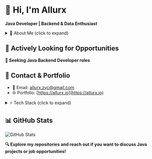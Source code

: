 # 👋 Hi, I'm Allurx
**Java Developer | Backend & Data Enthusiast**

<details>
<summary>🌌 About Me (click to expand)</summary>

- Building **clean, efficient, high-performance Java applications**  
- Passionate about **backend systems & modular frameworks**  
- Data-driven solutions & analytics enthusiast  
- Frontend (JS) is a hobby  

</details>

## 💼 Actively Looking for Opportunities
**🚀 Seeking Java Backend Developer roles**

## 🔗 Contact & Portfolio
- 📧 Email: allurx.zyc@gmail.com
- 🌐 Portfolio: [https://allurx.io](https://allurx.io)

<details>
<summary>⚡ Tech Stack (click to expand)</summary>
  
**Languages:** Java | SQL | JavaScript (hobby)  
**Frameworks:** Spring Boot | Maven | MyBatis  
**Databases:** MySQL | Redis  
**Tools & DevOps:** Git | Docker | IntelliJ IDEA 

</details>

## 📊 GitHub Stats
![GitHub Stats](https://github-readme-stats.vercel.app/api?username=allurx&show_icons=true&theme=radical)  

**🔍 Explore my repositories and reach out if you want to discuss Java projects or job opportunities!**
